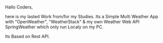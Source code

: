 Hallo Coders,

here is my lasted Work from/for my Studies.
Its a Simple Multi Weather App with "OpenWeather", "WeatherStack" & my own Weather Web API SpringWeather which only run Localy on my PC.

Its Based on Rest API.
